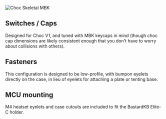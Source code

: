 ![Choc Skeletal MBK](choc_skeletyl_mbk.png)

## Switches / Caps
Designed for Choc V1, and tuned with MBK keycaps in mind (though choc cap
dimensions are likely consistent enough that you don't have to worry about
collisions with others).

## Fasteners
This configuration is designed to be low-profile, with bumpon eyelets directly
on the case, in lieu of eyelets for attaching a plate or tenting base.

## MCU mounting
M4 heatset eyelets and case cutouts are included to fit the BastardKB Elite-C
holder.
